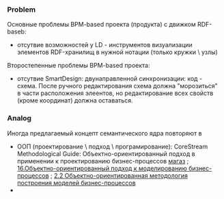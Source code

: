 ### Problem 
Основные проблемы BPM-based проекта (продукта) с движком RDF-baseb:
- отсутвие возможностей у LD - инструментов визуализации элементов RDF-хранилищ в нужной нотации (только кружки \ узлы) 

Второстепенные проблемы BPM-based проекта:
- отсутвие SmartDesign: двунаправленной синхронизации: код - схема. После ручного редактирования схема должна "морозиться" в части расположения элеентов, но редактирование всех свойств (кроме координат) должна оставаться.  

### Analog
Иногда предлагаемый концепт семантического ядра повторяют в 
- ООП (проектирование \ подход \ програмирование): CoreStream Methodological Guide: Объектно-ориентированный подход в применении к проектированию бизнес-процессов [магаз](https://digital.wildberries.ru/offer/473343) ; [16.Объектно-ориентированный подход к моделированию бизнес-процессов](https://studfile.net/preview/9568053/page:4/) ; [2.2 Объектно-ориентированная методология построения моделей бизнес-процессов](https://studfile.net/preview/16875843/page:3/)
- 
